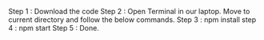 Step 1 : Download the code
Step 2 : Open Terminal in our laptop. Move to current directory and follow the below commands.
Step 3 : npm install
step 4 : npm start
Step 5 : Done.
